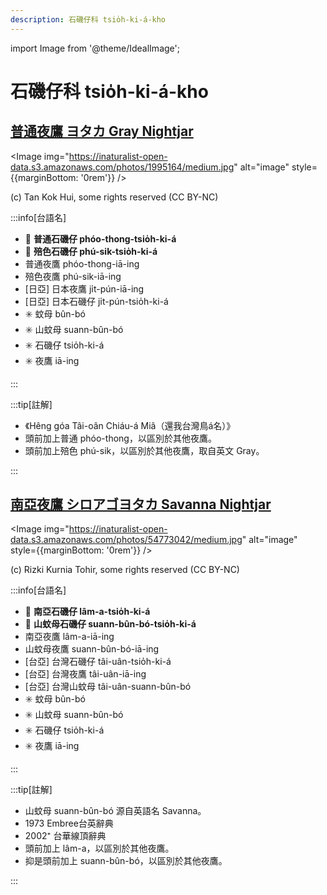 ```yaml
---
description: 石磯仔科 tsio̍h-ki-á-kho
---
```


import Image from '@theme/IdealImage';

# 石磯仔科 tsio̍h-ki-á-kho

## [普通夜鷹 ヨタカ Gray Nightjar](https://ebird.org/species/grynig1)

<Image img="https://inaturalist-open-data.s3.amazonaws.com/photos/1995164/medium.jpg" alt="image" style={{marginBottom: '0rem'}} />

<p className="image-caption">
(c) Tan Kok Hui, some rights reserved (CC BY-NC)
</p>

:::info[台語名]

- 🎯 **普通石磯仔 phóo-thong-tsio̍h-ki-á**
- 🎯 **殕色石磯仔 phú-sik-tsio̍h-ki-á**
- 普通夜鷹 phóo-thong-iā-ing
- 殕色夜鷹 phú-sik-iā-ing
- [日亞] 日本夜鷹 ji̍t-pún-iā-ing
- [日亞] 日本石磯仔 ji̍t-pún-tsio̍h-ki-á
- ✳️ 蚊母 bûn-bó
- ✳️ 山蚊母 suann-bûn-bó
- ✳️ 石磯仔 tsio̍h-ki-á
- ✳️ 夜鷹 iā-ing

:::

:::tip[註解]

- 《Hêng góa Tâi-oân Chiáu-á Miâ（還我台灣鳥á名）》
- 頭前加上普通 phóo-thong，以區別於其他夜鷹。
- 頭前加上殕色 phú-sik，以區別於其他夜鷹，取自英文 Gray。

:::

## [南亞夜鷹 シロアゴヨタカ Savanna Nightjar](https://ebird.org/species/savnig1)

<Image img="https://inaturalist-open-data.s3.amazonaws.com/photos/54773042/medium.jpg" alt="image" style={{marginBottom: '0rem'}} />

<p className="image-caption">
(c) Rizki Kurnia Tohir, some rights reserved (CC BY-NC)
</p>

:::info[台語名]

- 🎯 **南亞石磯仔 lâm-a-tsio̍h-ki-á**
- 🎯 **山蚊母石磯仔 suann-bûn-bó-tsio̍h-ki-á**
- 南亞夜鷹 lâm-a-iā-ing
- 山蚊母夜鷹 suann-bûn-bó-iā-ing
- [台亞] 台灣石磯仔 tâi-uân-tsio̍h-ki-á
- [台亞] 台灣夜鷹 tâi-uân-iā-ing
- [台亞] 台灣山蚊母 tâi-uân-suann-bûn-bó
- ✳️ 蚊母 bûn-bó
- ✳️ 山蚊母 suann-bûn-bó
- ✳️ 石磯仔 tsio̍h-ki-á
- ✳️ 夜鷹 iā-ing

:::

:::tip[註解]

- 山蚊母 suann-bûn-bó 源自英語名 Savanna。
- 1973 Embree台英辭典
- 2002⁺ 台華線頂辭典
- 頭前加上 lâm-a，以區別於其他夜鷹。
- 抑是頭前加上 suann-bûn-bó，以區別於其他夜鷹。

:::

